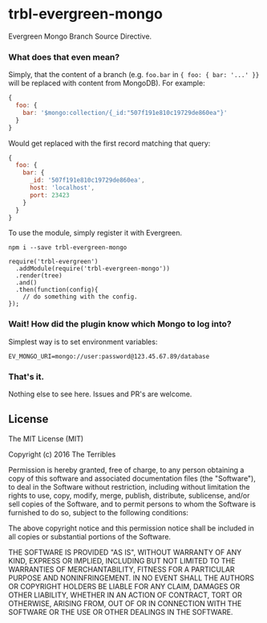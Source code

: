 # trbl-evergreen-mongo

Evergreen Mongo Branch Source Directive.

### What does that even mean?

Simply, that the content of a branch (e.g. `foo.bar` in `{ foo: { bar: '...' }}` will be replaced with content from MongoDB).  For example:

```javascript
{
  foo: {
    bar: '$mongo:collection/{_id:"507f191e810c19729de860ea"}'
  }
}
```

Would get replaced with the first record matching that query:

```javascript
{
  foo: {
    bar: {
      _id: '507f191e810c19729de860ea',
      host: 'localhost',
      port: 23423
    }
  }
}
```

To use the module, simply register it with Evergreen.

```
npm i --save trbl-evergreen-mongo
```

```
require('trbl-evergreen')
  .addModule(require('trbl-evergreen-mongo'))
  .render(tree)
  .and()
  .then(function(config){
    // do something with the config.
});
```

### Wait!  How did the plugin know which Mongo to log into?

Simplest way is to set environment variables:

```
EV_MONGO_URI=mongo://user:password@123.45.67.89/database
```

### That's it.

Nothing else to see here.  Issues and PR's are welcome.

## License

The MIT License (MIT)

Copyright (c) 2016 The Terribles

Permission is hereby granted, free of charge, to any person obtaining a copy
of this software and associated documentation files (the "Software"), to deal
in the Software without restriction, including without limitation the rights
to use, copy, modify, merge, publish, distribute, sublicense, and/or sell
copies of the Software, and to permit persons to whom the Software is
furnished to do so, subject to the following conditions:

The above copyright notice and this permission notice shall be included in all
copies or substantial portions of the Software.

THE SOFTWARE IS PROVIDED "AS IS", WITHOUT WARRANTY OF ANY KIND, EXPRESS OR
IMPLIED, INCLUDING BUT NOT LIMITED TO THE WARRANTIES OF MERCHANTABILITY,
FITNESS FOR A PARTICULAR PURPOSE AND NONINFRINGEMENT. IN NO EVENT SHALL THE
AUTHORS OR COPYRIGHT HOLDERS BE LIABLE FOR ANY CLAIM, DAMAGES OR OTHER
LIABILITY, WHETHER IN AN ACTION OF CONTRACT, TORT OR OTHERWISE, ARISING FROM,
OUT OF OR IN CONNECTION WITH THE SOFTWARE OR THE USE OR OTHER DEALINGS IN THE
SOFTWARE.
